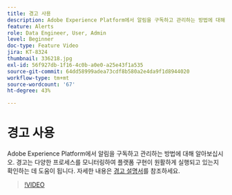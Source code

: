 ```yaml
---
title: 경고 사용
description: Adobe Experience Platform에서 알림을 구독하고 관리하는 방법에 대해 알아보십시오. 경고는 다양한 프로세스를 모니터링하여 플랫폼 구현이 원활하게 실행되고 있는지 확인하는 데 도움이 됩니다.
feature: Alerts
role: Data Engineer, User, Admin
level: Beginner
doc-type: Feature Video
jira: KT-8324
thumbnail: 336218.jpg
exl-id: 56f927db-1f16-4c0b-a0e0-a25e43f1a535
source-git-commit: 64dd58999adea73cdf8b580a2e4da9f1d8944020
workflow-type: tm+mt
source-wordcount: '67'
ht-degree: 43%

---
```


# 경고 사용

Adobe Experience Platform에서 알림을 구독하고 관리하는 방법에 대해 알아보십시오. 경고는 다양한 프로세스를 모니터링하여 플랫폼 구현이 원활하게 실행되고 있는지 확인하는 데 도움이 됩니다. 자세한 내용은 [경고 설명서](https://experienceleague.adobe.com/docs/experience-platform/observability/alerts/overview.html?lang=ko)를 참조하세요.

>[!VIDEO](https://video.tv.adobe.com/v/336218?learn=on&enablevpops)
